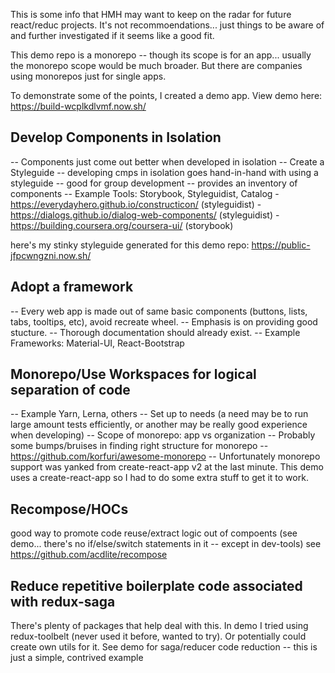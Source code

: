 This is some info that HMH may want to keep on the radar for future react/reduc projects. It's not recommoendations... just things to be aware of and further investigated if it seems like a good fit. 

This demo repo is a monorepo -- though its scope is for an app... usually the monorepo scope would be much broader. But there are companies using monorepos just for single apps.

To demonstrate some of the points, I created a demo app. View demo here:
https://build-wcplkdlvmf.now.sh/

## Develop Components in Isolation
  -- Components just come out better when developed in isolation
  -- Create a Styleguide
    -- developing cmps in isolation goes hand-in-hand with using a styleguide
    -- good for group development
    -- provides an inventory of components
    -- Example Tools: Storybook, Styleguidist, Catalog
       - https://everydayhero.github.io/constructicon/ (styleguidist)
       - https://dialogs.github.io/dialog-web-components/ (styleguidist)
       - https://building.coursera.org/coursera-ui/ (storybook)
       
here's my stinky styleguide generated for this demo repo: 
https://public-jfpcwngzni.now.sh/

## Adopt a framework
  -- Every web app is made out of same basic components (buttons, lists, tabs, tooltips, etc), avoid recreate wheel.
  -- Emphasis is on providing good stucture.
  -- Thorough documentation should already exist.
  -- Example Frameworks: Material-UI, React-Bootstrap
  
## Monorepo/Use Workspaces for logical separation of code
  -- Example Yarn, Lerna, others
  -- Set up to needs (a need may be to run large amount tests efficiently, or another may be really good experience when developing)
  -- Scope of monorepo: app vs organization
  -- Probably some bumps/bruises in finding right structure for monorepo
  -- <Resource> https://github.com/korfuri/awesome-monorepo
  -- Unfortunately monorepo support was yanked from create-react-app v2 at the last minute. This demo uses a create-react-app so I had to do some extra stuff to get it to work.
  
 ## Recompose/HOCs
 good way to promote code reuse/extract logic out of compoents (see demo... there's no if/else/switch statements in it -- except in dev-tools)
 see https://github.com/acdlite/recompose
 
 ## Reduce repetitive boilerplate code associated with redux-saga
 There's plenty of packages that help deal with this. In demo I tried using redux-toolbelt (never used it before, wanted to try). Or potentially could create own utils for it. See demo for saga/reducer code reduction -- this is just a simple, contrived example
 
 

